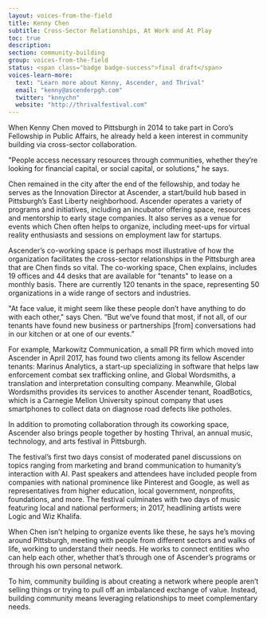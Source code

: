 ```yaml
---
layout: voices-from-the-field
title: Kenny Chen
subtitle: Cross-Sector Relationships, At Work and At Play
toc: true
description:
section: community-building
group: voices-from-the-field
status: <span class="badge badge-success">final draft</span>
voices-learn-more:
  text: "Learn more about Kenny, Ascender, and Thrival"
  email: "kenny@ascenderpgh.com"
  twitter: "knnychn"
  website: "http://thrivalfestival.com"
---
```


When Kenny Chen moved to Pittsburgh in 2014 to take part in Coro’s Fellowship in Public Affairs, he already held a keen interest in community building via cross-sector collaboration.

"People access necessary resources through communities, whether they’re looking for financial capital, or social capital, or solutions," he says.

Chen remained in the city after the end of the fellowship, and today he serves as the Innovation Director at Ascender, a start/build hub based in Pittsburgh’s East Liberty neighborhood. Ascender operates a variety of programs and initiatives,  including an incubator offering space, resources and mentorship to early stage companies. It also serves as a venue for events which Chen often helps to organize, including meet-ups for virtual reality enthusiasts and sessions on employment law for startups.

Ascender’s co-working space is perhaps most illustrative of how the organization facilitates the cross-sector relationships in the Pittsburgh area that are Chen finds so vital. The co-working space, Chen explains, includes 19 offices and 44 desks that are available for "tenants" to lease on a monthly basis.  There are currently 120 tenants in the space, representing 50 organizations in a wide range of sectors and industries.

"At face value, it might seem like these people don’t have anything to do with each other," says Chen. “But we’ve found that most, if not all, of our tenants have found new business or partnerships [from] conversations had in our kitchen or at one of our events.”

For example, Markowitz Communication, a small PR firm which moved into Ascender in April 2017, has found two clients among its fellow Ascender tenants: Marinus Analytics, a start-up specializing in software that helps law enforcement combat sex trafficking online, and Global Wordsmiths, a translation and interpretation consulting company. Meanwhile, Global Wordsmiths provides its services to another Ascender tenant, RoadBotics, which is a Carnegie Mellon University spinout company that uses smartphones to collect data on diagnose road defects like potholes.

In addition to promoting collaboration through its coworking space, Ascender also brings people together by hosting Thrival, an annual music, technology, and arts festival in Pittsburgh.

The festival’s first two days consist of moderated panel discussions on topics ranging from marketing and brand communication to humanity’s interaction with AI. Past speakers and attendees have included people from companies with national prominence like Pinterest and Google, as well as representatives from higher education, local government, nonprofits, foundations, and more. The festival culminates with two days of music featuring local and national performers; in 2017, headlining artists were Logic and Wiz Khalifa.

When Chen isn’t helping to organize events like these, he says he’s moving around Pittsburgh, meeting with people from different sectors and walks of life, working to understand their needs. He works to connect entities who can help each other, whether that’s through one of Ascender’s programs or through his own personal network.

To him, community building is about creating a network where people aren’t selling things or trying to pull off an imbalanced exchange of value. Instead, building community means leveraging relationships to meet complementary needs.
